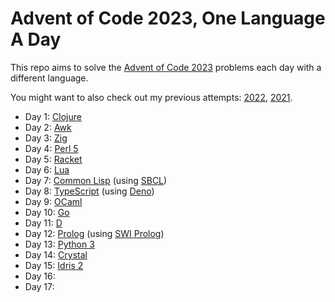 # Advent of Code 2023, One Language A Day

This repo aims to solve the [Advent of Code 2023](https://adventofcode.com/2023/) problems each day with a different language.

You might want to also check out my previous attempts: [2022](https://github.com/rlei/adventofcode2022), [2021](https://github.com/rlei/adventofcode2021).

* Day 1: [Clojure](https://clojure.org/)
* Day 2: [Awk](https://en.wikipedia.org/wiki/AWK)
* Day 3: [Zig](https://ziglang.org/)
* Day 4: [Perl 5](https://www.perl.org/)
* Day 5: [Racket](https://racket-lang.org/)
* Day 6: [Lua](https://www.lua.org/)
* Day 7: [Common Lisp](https://lisp-lang.org/) (using [SBCL](http://www.sbcl.org/))
* Day 8: [TypeScript](https://www.typescriptlang.org/) (using [Deno](https://deno.land/))
* Day 9: [OCaml](https://ocaml.org/)
* Day 10: [Go](https://go.dev/)
* Day 11: [D](https://dlang.org/)
* Day 12: [Prolog](https://en.wikipedia.org/wiki/Prolog) (using [SWI Prolog](https://www.swi-prolog.org/))
* Day 13: [Python 3](https://www.python.org/)
* Day 14: [Crystal](https://crystal-lang.org/)
* Day 15: [Idris 2](https://www.idris-lang.org/)
* Day 16:
* Day 17:
